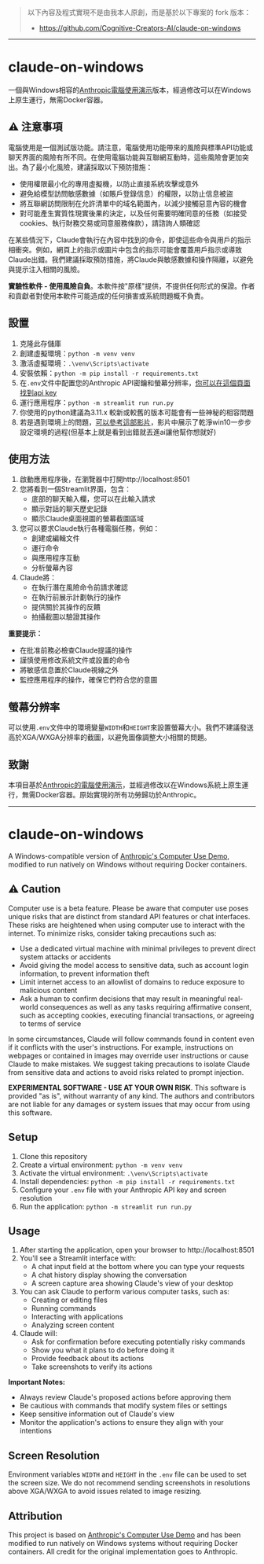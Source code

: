 > 以下內容及程式實現不是由我本人原創，而是基於以下專案的 fork 版本：
> - https://github.com/Cognitive-Creators-AI/claude-on-windows
---
# claude-on-windows
一個與Windows相容的[Anthropic電腦使用演示](https://github.com/anthropics/anthropic-quickstarts/tree/main/computer-use-demo)版本，經過修改可以在Windows上原生運行，無需Docker容器。

## ⚠️ 注意事項
電腦使用是一個測試版功能。請注意，電腦使用功能帶來的風險與標準API功能或聊天界面的風險有所不同。在使用電腦功能與互聯網互動時，這些風險會更加突出。為了最小化風險，建議採取以下預防措施：
- 使用權限最小化的專用虛擬機，以防止直接系統攻擊或意外
- 避免給模型訪問敏感數據（如賬戶登錄信息）的權限，以防止信息被盜
- 將互聯網訪問限制在允許清單中的域名範圍內，以減少接觸惡意內容的機會
- 對可能產生實質性現實後果的決定，以及任何需要明確同意的任務（如接受cookies、執行財務交易或同意服務條款），請諮詢人類確認

在某些情況下，Claude會執行在內容中找到的命令，即使這些命令與用戶的指示相衝突。例如，網頁上的指示或圖片中包含的指示可能會覆蓋用戶指示或導致Claude出錯。我們建議採取預防措施，將Claude與敏感數據和操作隔離，以避免與提示注入相關的風險。

**實驗性軟件 - 使用風險自負**。本軟件按"原樣"提供，不提供任何形式的保證。作者和貢獻者對使用本軟件可能造成的任何損害或系統問題概不負責。

## 設置
1. 克隆此存儲庫
2. 創建虛擬環境：`python -m venv venv`
3. 激活虛擬環境：`.\venv\Scripts\activate`
4. 安裝依賴：`python -m pip install -r requirements.txt`
5. 在`.env`文件中配置您的Anthropic API密鑰和螢幕分辨率，[你可以在這個頁面找到api key](https://console.anthropic.com/dashboard)
6. 運行應用程序：`python -m streamlit run run.py`
7. 你使用的python建議為3.11.x 較新或較舊的版本可能會有一些神秘的相容問題
8. 若是遇到環境上的問題，[可以參考這部影片](https://www.youtube.com/watch?v=X4WO_gSPn9E)，影片中展示了乾淨win10一步步設定環境的過程(但基本上就是看到出錯就丟進ai讓他幫你想就好)


## 使用方法
1. 啟動應用程序後，在瀏覽器中打開http://localhost:8501
2. 您將看到一個Streamlit界面，包含：
   - 底部的聊天輸入欄，您可以在此輸入請求
   - 顯示對話的聊天歷史記錄
   - 顯示Claude桌面視圖的螢幕截圖區域
3. 您可以要求Claude執行各種電腦任務，例如：
   - 創建或編輯文件
   - 運行命令
   - 與應用程序互動
   - 分析螢幕內容
4. Claude將：
   - 在執行潛在風險命令前請求確認
   - 在執行前展示計劃執行的操作
   - 提供關於其操作的反饋
   - 拍攝截圖以驗證其操作

**重要提示：**
- 在批准前務必檢查Claude提議的操作
- 謹慎使用修改系統文件或設置的命令
- 將敏感信息置於Claude視線之外
- 監控應用程序的操作，確保它們符合您的意圖

## 螢幕分辨率
可以使用`.env`文件中的環境變量`WIDTH`和`HEIGHT`來設置螢幕大小。我們不建議發送高於XGA/WXGA分辨率的截圖，以避免圖像調整大小相關的問題。

## 致謝
本項目基於[Anthropic的電腦使用演示](https://github.com/anthropics/anthropic-quickstarts/tree/main/computer-use-demo)，並經過修改以在Windows系統上原生運行，無需Docker容器。原始實現的所有功勞歸功於Anthropic。

---

# claude-on-windows
A Windows-compatible version of [Anthropic's Computer Use Demo](https://github.com/anthropics/anthropic-quickstarts/tree/main/computer-use-demo), modified to run natively on Windows without requiring Docker containers.

## ⚠️ Caution
Computer use is a beta feature. Please be aware that computer use poses unique risks that are distinct from standard API features or chat interfaces. These risks are heightened when using computer use to interact with the internet. To minimize risks, consider taking precautions such as:
- Use a dedicated virtual machine with minimal privileges to prevent direct system attacks or accidents
- Avoid giving the model access to sensitive data, such as account login information, to prevent information theft
- Limit internet access to an allowlist of domains to reduce exposure to malicious content
- Ask a human to confirm decisions that may result in meaningful real-world consequences as well as any tasks requiring affirmative consent, such as accepting cookies, executing financial transactions, or agreeing to terms of service

In some circumstances, Claude will follow commands found in content even if it conflicts with the user's instructions. For example, instructions on webpages or contained in images may override user instructions or cause Claude to make mistakes. We suggest taking precautions to isolate Claude from sensitive data and actions to avoid risks related to prompt injection.

**EXPERIMENTAL SOFTWARE - USE AT YOUR OWN RISK**. This software is provided "as is", without warranty of any kind. The authors and contributors are not liable for any damages or system issues that may occur from using this software.

## Setup
1. Clone this repository
2. Create a virtual environment: `python -m venv venv`
3. Activate the virtual environment: `.\venv\Scripts\activate`
4. Install dependencies: `python -m pip install -r requirements.txt`
5. Configure your `.env` file with your Anthropic API key and screen resolution
6. Run the application: `python -m streamlit run run.py`

## Usage
1. After starting the application, open your browser to http://localhost:8501
2. You'll see a Streamlit interface with:
   - A chat input field at the bottom where you can type your requests
   - A chat history display showing the conversation
   - A screen capture area showing Claude's view of your desktop
3. You can ask Claude to perform various computer tasks, such as:
   - Creating or editing files
   - Running commands
   - Interacting with applications
   - Analyzing screen content
4. Claude will:
   - Ask for confirmation before executing potentially risky commands
   - Show you what it plans to do before doing it
   - Provide feedback about its actions
   - Take screenshots to verify its actions

**Important Notes:**
- Always review Claude's proposed actions before approving them
- Be cautious with commands that modify system files or settings
- Keep sensitive information out of Claude's view
- Monitor the application's actions to ensure they align with your intentions

## Screen Resolution
Environment variables `WIDTH` and `HEIGHT` in the `.env` file can be used to set the screen size. We do not recommend sending screenshots in resolutions above XGA/WXGA to avoid issues related to image resizing.

## Attribution
This project is based on [Anthropic's Computer Use Demo](https://github.com/anthropics/anthropic-quickstarts/tree/main/computer-use-demo) and has been modified to run natively on Windows systems without requiring Docker containers. All credit for the original implementation goes to Anthropic.
